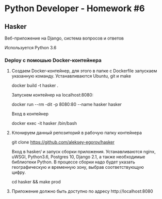 # Python Developer - Homework #6

## Hasker

Веб-приложение на Django, система вопросов и ответов

Используется Python 3.6


### Deploy с помошью Docker-контейнера

1. Создаем Docker-контейнер, для этого в папке с Dockerfile запускаем указанную команду. Устанавливаются Ubuntu, git и make

    docker build -t hasker .

   Запускем контейнер на localhost:8080:

    docker run --rm -dit -p 8080:80 --name hasker hasker

   Вход в контейнер

    docker exec -it hasker /bin/bash

2. Клонируем данный репозиторий в рабочую папку контейнера

    git clone https://github.com/aleksey-egorov/hasker

   Вход в hasker/ и запуск сборки приложения. Устанавливаются nginx, uWSGI, Python3.6, Postgres 10, Django 2.1, а также необходимые библиотеки Python.
   В процессе сборки надо будет указать географическую и временную зону, выбрав соответствующую цифру.

    cd hasker && make prod

3. Приложение должно быть доступно по адресу http://localhost:8080


